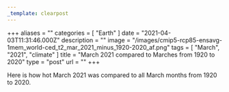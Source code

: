 ```yaml
---
_template: clearpost
---
```



+++
aliases = ""
categories = [ "Earth" ]
date = "2021-04-03T11:31:46.000Z"
description = ""
image = "/images/cmip5-rcp85-ensavg-1mem_world-ced_t2_mar_2021_minus_1920-2020_af.png"
tags = [ "March", "2021", "climate" ]
title = "March 2021 compared to Marches from 1920 to 2020"
type = "post"
url = ""
+++


Here is how hot March 2021 was compared to all March months from 1920 to 2020.

